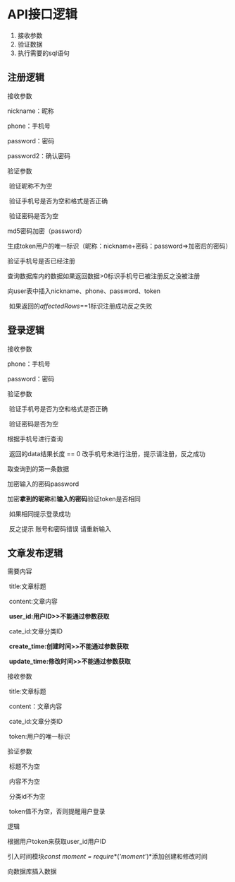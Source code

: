 # API接口逻辑

1. 接收参数
2. 验证数据
3. 执行需要的sql语句

## 注册逻辑

接收参数

nickname：昵称

phone：手机号

password：密码

password2：确认密码

验证参数

​	验证昵称不为空

​	验证手机号是否为空和格式是否正确

​	验证密码是否为空

md5密码加密（password）

生成token用户的唯一标识（昵称：nickname+密码：password=>加密后的密码）

验证手机号是否已经注册

​	查询数据库内的数据如果返回数据>0标识手机号已被注册反之没被注册

向user表中插入nickname、phone、password、token

​	如果返回的*affectedRows*==1标识注册成功反之失败

## 登录逻辑

接收参数

phone：手机号

password：密码

验证参数

​	验证手机号是否为空和格式是否正确

​	验证密码是否为空

根据手机号进行查询

​	返回的data结果长度 == 0 改手机号未进行注册，提示请注册，反之成功

取查询到的第一条数据

加密输入的密码password

加密**拿到的昵称**和**输入的密码**验证token是否相同

​	如果相同提示登录成功

​	反之提示 账号和密码错误 请重新输入

## 文章发布逻辑

需要内容

​	title:文章标题

​	content:文章内容

​	**user_id:用户ID>>不能通过参数获取**

​	cate_id:文章分类ID

​	**create_time:创建时间>>不能通过参数获取**

​	**update_time:修改时间>>不能通过参数获取**

接收参数

​	title:文章标题

​	content：文章内容

​	cate_id:文章分类ID

​	token:用户的唯一标识

验证参数

​	标题不为空

​	内容不为空

​	分类id不为空

​	token值不为空，否则提醒用户登录

逻辑

根据用户token来获取user_id用户ID

引入时间模块*const* *moment* *=* *require**(*'moment'*)*添加创建和修改时间

向数据库插入数据

